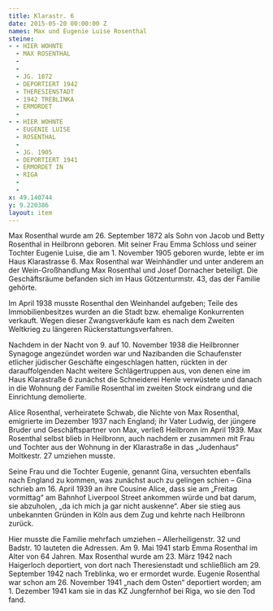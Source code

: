 ```yaml
---
title: Klarastr. 6
date: 2015-05-20 00:00:00 Z
names: Max und Eugenie Luise Rosenthal
steine:
- - HIER WOHNTE
  - MAX ROSENTHAL
  - 
  - 
  - JG. 1872
  - DEPORTIERT 1942
  - THERESIENSTADT
  - 1942 TREBLINKA
  - ERMORDET
  - 
- - HIER WOHNTE
  - EUGENIE LUISE
  - ROSENTHAL
  - 
  - JG. 1905
  - DEPORTIERT 1941
  - ERMORDET IN
  - RIGA
  - 
  - 
x: 49.140744
y: 9.220386
layout: item
---
```


Max Rosenthal wurde am 26. September 1872 als Sohn von Jacob und Betty Rosenthal in Heilbronn geboren. Mit seiner Frau Emma Schloss und seiner Tochter Eugenie Luise, die am 1. November 1905 geboren wurde, lebte er im Haus Klarastrasse 6. Max Rosenthal war Weinhändler und unter anderem an der Wein-Großhandlung Max Rosenthal und Josef Dornacher beteiligt. Die Geschäftsräume befanden sich im Haus Götzenturmstr. 43, das der Familie gehörte.

Im April 1938 musste Rosenthal den Weinhandel aufgeben; Teile des Immobilienbesitzes wurden an die Stadt bzw. ehemalige Konkurrenten verkauft. Wegen dieser Zwangsverkäufe kam es nach dem Zweiten Weltkrieg zu längeren Rückerstattungsverfahren.

Nachdem in der Nacht von 9. auf 10. November 1938 die Heilbronner Synagoge angezündet worden war und Nazibanden die Schaufenster etlicher jüdischer Geschäfte eingeschlagen hatten, rückten in der darauffolgenden Nacht weitere Schlägertruppen aus, von denen eine im Haus Klarastraße 6 zunächst die Schneiderei Henle verwüstete und danach in die Wohnung der Familie Rosenthal im zweiten Stock eindrang und die Einrichtung demolierte.

Alice Rosenthal, verheiratete Schwab, die Nichte von Max Rosenthal, emigrierte im Dezember 1937 nach England; ihr Vater Ludwig, der jüngere Bruder und Geschäftspartner von Max, verließ Heilbronn im April 1939. Max Rosenthal selbst blieb in Heilbronn, auch nachdem er zusammen mit Frau und Tochter aus der Wohnung in der Klarastraße in das „Judenhaus“ Moltkestr. 27 umziehen musste.

Seine Frau und die Tochter Eugenie, genannt Gina, versuchten ebenfalls nach England zu kommen, was zunächst auch zu gelingen schien – Gina schrieb am 16. April 1939 an ihre Cousine Alice, dass sie am „Freitag vormittag“ am Bahnhof Liverpool Street ankommen würde und bat darum, sie abzuholen, „da ich mich ja gar nicht auskenne“. Aber sie stieg aus unbekannten Gründen in Köln aus dem Zug und kehrte nach Heilbronn zurück.

Hier musste die Familie mehrfach umziehen – Allerheiligenstr. 32 und Badstr. 10 lauteten die Adressen. Am 9. Mai 1941 starb Emma Rosenthal im Alter von 64 Jahren. Max Rosenthal wurde am 23. März 1942 nach Haigerloch deportiert, von dort nach Theresienstadt und schließlich am 29. September 1942 nach Treblinka, wo er ermordet wurde. Eugenie Rosenthal war schon am 26. November 1941 „nach dem Osten“ deportiert worden; am 1. Dezember 1941 kam sie in das KZ Jungfernhof bei Riga, wo sie den Tod fand.


